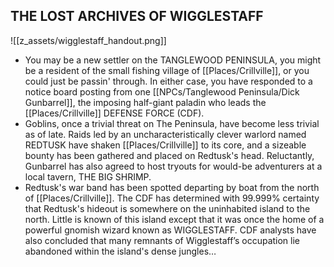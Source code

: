 ## THE LOST ARCHIVES OF WIGGLESTAFF
![[z_assets/wigglestaff_handout.png]]
- You may be a new settler on the TANGLEWOOD PENINSULA, you might be a resident of the small fishing village of [[Places/Crillville]], or you could just be passin' through. In either case, you have responded to a notice board posting from one [[NPCs/Tanglewood Peninsula/Dick Gunbarrel]], the imposing half-giant paladin who leads the [[Places/Crillville]] DEFENSE FORCE (CDF).
- Goblins, once a trivial threat on The Peninsula, have become less trivial as of late. Raids led by an uncharacteristically clever warlord named REDTUSK have shaken [[Places/Crillville]] to its core, and a sizeable bounty has been gathered and placed on Redtusk's head. Reluctantly, Gunbarrel has also agreed to host tryouts for would-be adventurers at a local tavern, THE BIG SHRIMP.
- Redtusk's war band has been spotted departing by boat from the north of [[Places/Crillville]]. The CDF has determined with 99.999% certainty that Redtusk's hideout is somewhere on the uninhabited island to the north. Little is known of this island except that it was once the home of a powerful gnomish wizard known as WIGGLESTAFF. CDF analysts have also concluded that many remnants of Wigglestaff’s occupation lie abandoned within the island's dense jungles…